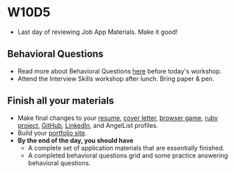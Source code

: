 # W10D5
* Last day of reviewing Job App Materials. Make it good!

## Behavioral Questions
* Read more about Behavioral Questions [here][31-questions] before today's workshop.
* Attend the Interview Skills workshop after lunch.  Bring paper & pen.    


## Finish all your materials
* Make final changes to your [resume][resume], [cover letter][cover-letter], [browser game][browser-game], [ruby project][code-intensive], [GitHub][github], [LinkedIn][linkedin], and AngelList profiles.
* Build your [portfolio site][portfolio].
* **By the end of the day, you should have**
  * A complete set of application materials that are essentially finished.
  * A completed behavioral questions grid and some practice answering behavioral questions.  

[resume]: ../self-presentation/resume.md
[cover-letter]: ../self-presentation/cover_letter.md
[portfolio]: ../self-presentation/portfolio.md
[code-intensive]: ../self-presentation/code_intensive.md
[browser-game]: ../self-presentation/browser_game.md
[readme]: ../self-presentation/example_readmes.md
[personal-pitch]: ../self-presentation/personal-pitch.md
[what-software-engineers-do]: ../engineering-culture/software_engineer_work.md
[big-o]: ../interview-prep/big_o.md
[linkedin]: ../self-presentation/linkedin.md
[github]: ../self-presentation/github.md
[31-questions]: https://www.themuse.com/advice/30-behavioral-interview-questions-you-should-be-ready-to-answer
[STAR-statements]: http://www.rightattitudes.com/2008/07/15/star-technique-answer-interview-questions/
[portfolio]: ../self-presentation/portfolio.md
